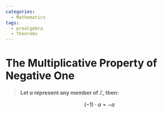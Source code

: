 ```yaml
---
categories:
  - Mathematics
tags:
  - prealgebra
  - theorems
---
```


# The Multiplicative Property of Negative One

> **Let $a$ represent any member of $\mathbb{Z}$, then:**

$$ (-1) \cdot a = -a $$
